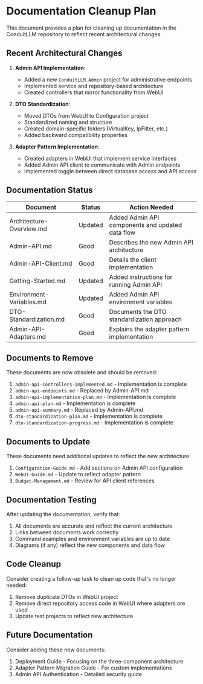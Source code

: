 # Documentation Cleanup Plan

This document provides a plan for cleaning up documentation in the ConduitLLM repository to reflect recent architectural changes.

## Recent Architectural Changes

1. **Admin API Implementation**: 
   - Added a new `ConduitLLM.Admin` project for administrative endpoints
   - Implemented service and repository-based architecture
   - Created controllers that mirror functionality from WebUI

2. **DTO Standardization**:
   - Moved DTOs from WebUI to Configuration project
   - Standardized naming and structure
   - Created domain-specific folders (VirtualKey, IpFilter, etc.)
   - Added backward compatibility properties

3. **Adapter Pattern Implementation**:
   - Created adapters in WebUI that implement service interfaces
   - Added Admin API client to communicate with Admin endpoints
   - Implemented toggle between direct database access and API access

## Documentation Status

| Document | Status | Action Needed |
|----------|--------|---------------|
| Architecture-Overview.md | Updated | Added Admin API components and updated data flow |
| Admin-API.md | Good | Describes the new Admin API architecture |
| Admin-API-Client.md | Good | Details the client implementation |
| Getting-Started.md | Updated | Added instructions for running Admin API |
| Environment-Variables.md | Updated | Added Admin API environment variables |
| DTO-Standardization.md | Good | Documents the DTO standardization approach |
| Admin-API-Adapters.md | Good | Explains the adapter pattern implementation |

## Documents to Remove

These documents are now obsolete and should be removed:

1. `admin-api-controllers-implemented.md` - Implementation is complete
2. `admin-api-endpoints.md` - Replaced by Admin-API.md
3. `admin-api-implementation-plan.md` - Implementation is complete
4. `admin-api-plan.md` - Implementation is complete
5. `admin-api-summary.md` - Replaced by Admin-API.md
6. `dto-standardization-plan.md` - Implementation is complete
7. `dto-standardization-progress.md` - Implementation is complete

## Documents to Update

These documents need additional updates to reflect the new architecture:

1. `Configuration-Guide.md` - Add sections on Admin API configuration
2. `WebUI-Guide.md` - Update to reflect adapter pattern
3. `Budget-Management.md` - Review for API client references

## Documentation Testing

After updating the documentation, verify that:

1. All documents are accurate and reflect the current architecture
2. Links between documents work correctly
3. Command examples and environment variables are up to date
4. Diagrams (if any) reflect the new components and data flow

## Code Cleanup

Consider creating a follow-up task to clean up code that's no longer needed:

1. Remove duplicate DTOs in WebUI project
2. Remove direct repository access code in WebUI where adapters are used
3. Update test projects to reflect new architecture

## Future Documentation

Consider adding these new documents:

1. Deployment Guide - Focusing on the three-component architecture
2. Adapter Pattern Migration Guide - For custom implementations
3. Admin API Authentication - Detailed security guide